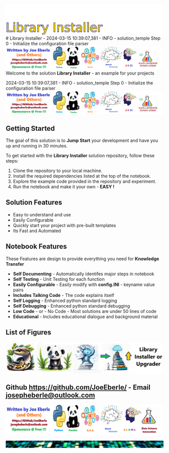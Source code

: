 ![Image image_filename](solution_sign.png)# Library Installer - 2024-03-15 10:39:07,381 - INFO - solution_temple Step 0 - Initialize the configuration file parser![Image image_filename](code.png)
Welcome to the solution **Library Installer** - an example for your projects

2024-03-15 10:39:07,381 - INFO - solution_temple Step 0 - Initialize the configuration file parser
![Image image_filename](sample.png)
## Getting Started

The goal of this solution is to **Jump Start** your development and have you up and running in 30 minutes. 

To get started with the **Library Installer** solution repository, follow these steps:
1. Clone the repository to your local machine.
2. Install the required dependencies listed at the top of the notebook.
3. Explore the example code provided in the repository and experiment.
4. Run the notebook and make it your own - **EASY !**
    
## Solution Features
- Easy to understand and use  
- Easily Configurable 
- Quickly start your project with pre-built templates
- Its Fast and Automated

## Notebook Features

These Features are design to provide everything you need for **Knowledge Transfer** 

- **Self Documenting** - Automatically identifes major steps in notebook 
- **Self Testing** - Unit Testing for each function
- **Easily Configurable** - Easily modify with **config.INI** - keyname value pairs
- **Includes Talking Code** - The code explains itself 
- **Self Logging** - Enhanced python standard logging   
- **Self Debugging** - Enhanced python standard debugging
- **Low Code** - or - No Code  - Most solutions are under 50 lines of code
- **Educational** - Includes educational dialogue and background material
    
## List of Figures
 ![additional_image](library_installer.png)  <br>
    

## Github https://github.com/JoeEberle/ - Email  josepheberle@outlook.com 
    
![Developer](developer.png)

![Brand](brand.png)
    